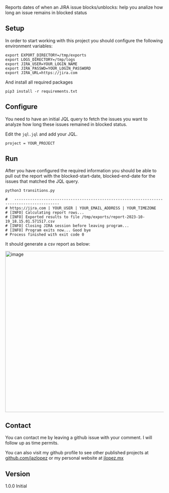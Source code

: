 Reports dates of when an JIRA issue blocks/unblocks: help you analize how long an issue  remains in blocked status

## Setup

In order to start working with this project you should configure the following environment variables:

```shell
export EXPORT_DIRECTORY=/tmp/exports
export LOGS_DIRECTORY=/tmp/logs
export JIRA_USER=YOUR_LOGIN_NAME
export JIRA_PASSWD=YOUR_LOGIN_PASSWORD
export JIRA_URL=https://jira.com
```
And install all required packages

```shell
pip3 install -r requirements.txt
```

## Configure

You need to have an initial JQL query to fetch the issues you want to analyze how long these issues remained in blocked status.

Edit the `jql.jql` and add your JQL.

```jql
project = YOUR_PROJECT
```

## Run

After you have configured the required information you should be able to pull out the report with the blocked-start-date, blocked-end-date for the issues that matched the JQL query.

```shell
python3 transitions.py

# 	------------------------------------------------------------------------------------------
# https://jira.com | YOUR_USER | YOUR_EMAIL_ADDRESS | YOUR_TIMEZONE
# [INFO] Calculating report rows...
# [INFO] Exported results to file /tmp/exports/report-2023-10-19_18.15.01.571517.csv
# [INFO] Closing JIRA session before leaving program...
# [INFO] Program exits now... Good bye
# Process finished with exit code 0
```

It should generate a csv report as below:

<img width="512" alt="image" src="https://github.com/jazlopez/jira-issue-blocked-transitions/assets/2969347/2443d2ee-df7f-4000-8851-9c9d0d987e96">

## Contact

You can contact me by leaving a github issue with your comment. I will follow up as time permits. 

You can also visit my github profile to see other published projects at [github.com/jazlopez](https://github.com/jazlopez) or my personal website at [jlopez.mx](https://jlopez.mx)

## Version

1.0.0 Initial
